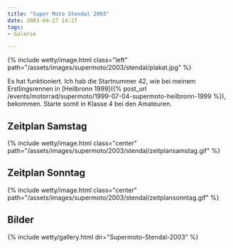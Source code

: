 ```yaml
---
title: "Super Moto Stendal 2003"
date: 2003-04-27 14:27
tags: 
- Galerie

---
```

{% include wetty/image.html class="left" path="/assets/images/supermoto/2003/stendal/plakat.jpg" %}

Es hat funktioniert. Ich hab die Startnummer 42, wie bei meinem Erstlingsrennen in [Heilbronn 1999]({% post_url /events/motorrad/supermoto/1999-07-04-supermoto-heilbronn-1999 %}), bekommen.
Starte somit in Klasse 4 bei den Amateuren.

<!--more-->

## Zeitplan Samstag
{% include wetty/image.html class="center" path="/assets/images/supermoto/2003/stendal/zeitplansamstag.gif" %}

## Zeitplan Sonntag
{% include wetty/image.html class="center" path="/assets/images/supermoto/2003/stendal/zeitplansonntag.gif" %}

## Bilder

{% include wetty/gallery.html dir="Supermoto-Stendal-2003" %}